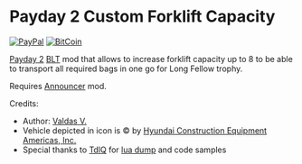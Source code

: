 # Payday 2 Custom Forklift Capacity
[![PayPal](https://img.shields.io/badge/donate-PayPal-green.svg)](https://paypal.me/valdasvaitiekaitis) [![BitCoin](https://img.shields.io/badge/donate-BitCoin-green.svg)](https://valdasv.lt/bitcoin)

[Payday 2](http://store.steampowered.com/app/218620/PAYDAY_2/) [BLT](https://github.com/JamesWilko/Payday-2-BLT) mod that allows to increase forklift capacity up to 8 to be able to transport all required bags in one go for Long Fellow trophy.

Requires [Announcer](https://modworkshop.net/mydownloads.php?action=view_down&did=17623) mod.

Credits:
* Author: [Valdas V.](https://valdasv.lt)
* Vehicle depicted in icon is © by [Hyundai Construction Equipment Americas, Inc.](https://www.hceamericas.com/fl/151820l-7m/)
* Special thanks to [TdlQ](http://steamcommunity.com/id/tdlq) for [lua dump](https://bitbucket.org/TdlQ/payday-2-luajit) and code samples